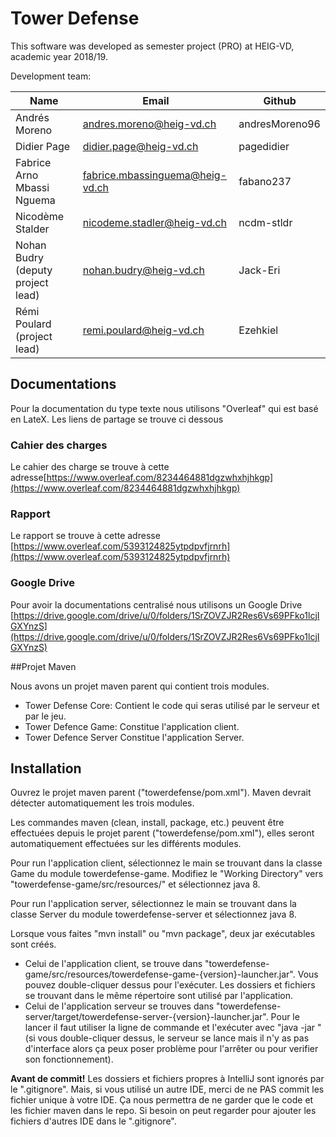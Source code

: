# Tower Defense

This software was developed as semester project (PRO) at HEIG-VD,
academic year 2018/19.

Development team:

| Name                                 | Email                           | Github          |
|--------------------------------------|---------------------------------|-----------------|
| Andrés Moreno                        | andres.moreno@heig-vd.ch        | andresMoreno96  |
| Didier Page                          | didier.page@heig-vd.ch          | pagedidier      |
| Fabrice Arno Mbassi Nguema           | fabrice.mbassinguema@heig-vd.ch | fabano237       |
| Nicodème Stalder                     | nicodeme.stadler@heig-vd.ch     | ncdm-stldr      |
| Nohan Budry    (deputy project lead) | nohan.budry@heig-vd.ch          | Jack-Eri        |
| Rémi Poulard   (project lead)        | remi.poulard@heig-vd.ch         | Ezehkiel        |

## Documentations
Pour la documentation du type texte nous utilisons "Overleaf" qui est basé en LateX. Les liens de partage se trouve ci dessous
### Cahier des charges
Le cahier des charge se trouve à cette adresse[https://www.overleaf.com/8234464881dgzwhxhjhkgp](https://www.overleaf.com/8234464881dgzwhxhjhkgp)

### Rapport
Le rapport se trouve à cette adresse [https://www.overleaf.com/5393124825ytpdpvfjrnrh](https://www.overleaf.com/5393124825ytpdpvfjrnrh)


### Google Drive
Pour avoir la documentations centralisé nous utilisons un Google Drive [https://drive.google.com/drive/u/0/folders/1SrZOVZJR2Res6Vs69PFko1lcjIGXYnzS](https://drive.google.com/drive/u/0/folders/1SrZOVZJR2Res6Vs69PFko1lcjIGXYnzS)

##Projet Maven

Nous avons un projet maven parent qui contient trois modules.

- Tower Defense Core: Contient le code qui seras utilisé par le serveur et par le jeu.
- Tower Defence Game: Constitue l'application client.
- Tower Defence Server Constitue l'application Server.

## Installation

Ouvrez le projet maven parent ("towerdefense/pom.xml"). Maven devrait détecter automatiquement les trois modules.

Les commandes maven (clean, install, package, etc.) peuvent être effectuées depuis le projet parent ("towerdefense/pom.xml"), elles seront automatiquement effectuées sur les différents modules.

Pour run l'application client, sélectionnez le main se trouvant dans la classe Game du module towerdefense-game. Modifiez le "Working Directory" vers "towerdefense-game/src/resources/" et sélectionnez java 8.

Pour run l'application server, sélectionnez le main se trouvant dans la classe Server du module towerdefense-server et sélectionnez java 8.

Lorsque vous faites "mvn install" ou "mvn package", deux jar exécutables sont créés.

- Celui de l'application client, se trouve dans "towerdefense-game/src/resources/towerdefense-game-{version}-launcher.jar". Vous pouvez double-cliquer dessus pour l'exécuter. Les dossiers et fichiers se trouvant dans le même répertoire sont utilisé par l'application.
- Celui de l'application serveur se trouves dans "towerdefense-server/target/towerdefense-server-{version}-launcher.jar". Pour le lancer il faut utiliser la ligne de commande et l'exécuter avec "java -jar <filename>" (si vous double-cliquer dessus, le serveur se lance mais il n'y as pas d'interface alors ça peux poser problème pour l'arrêter ou pour verifier son fonctionnement).

**Avant de commit!** Les dossiers et fichiers propres à IntelliJ sont ignorés par le ".gitignore". Mais, si vous utilisé un autre IDE, merci de ne PAS commit les fichier unique à votre IDE. Ça nous permettra de ne garder que le code et les fichier maven dans le repo. Si besoin on peut regarder pour ajouter les fichiers d'autres IDE dans le ".gitignore".